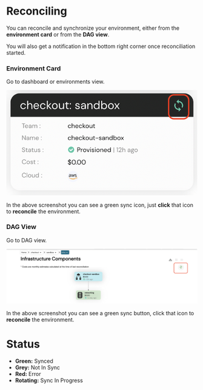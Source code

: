# Reconciling

You can reconcile and synchronize your environment, either from the **environment card** or from the **DAG view**.

You will also get a notification in the bottom right corner once reconciliation started.

### Environment Card

Go to dashboard or environments view.

![dashboard-reconcile](../assets/images/environment-card-reconcile.png "dashboard-reconcile")

In the above screenshot you can see a green sync icon, just **click** that icon to **reconcile** the environment.

### DAG View

Go to DAG view.

![dag-reconcile](../assets/images/dag-reconcile.png "dag-reconcile")

In the above screenshot you can see a green sync button, click that icon to **reconcile** the environment.



# Status

* **Green:** Synced
* **Grey:** Not In Sync
* **Red:** Error
* **Rotating:** Sync In Progress

